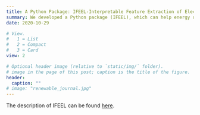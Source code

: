```yaml
---
title: A Python Package: IFEEL-Interpretable Feature Extraction of Electricity Loads
summary: We developed a Python package (IFEEL), which can help energy data analysts to readily extract interpretable features of daily electricity profiles from a physical perspective. 
date: 2020-10-29

# View.
#   1 = List
#   2 = Compact
#   3 = Card
view: 2

# Optional header image (relative to `static/img/` folder).
# image in the page of this post; caption is the title of the figure.
header:
  caption: ""   
# image: "renewable_journal.jpg"   
---
```


The description of IFEEL can be found [here](https://maomaohu.net/software/ifeel/).